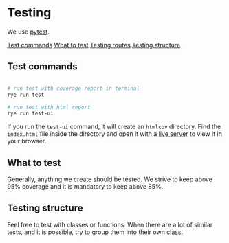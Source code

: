 # Testing 

We use [pytest](https://docs.pytest.org/en/8.2.x/).

[Test commands](#test-commands)
[What to test](#what-to-test)
[Testing routes](#testing-app-routes)
[Testing structure](#testing-structure)

## Test commands 

```bash

# run test with coverage report in terminal
rye run test 

# run test with html report
rye run test-ui
```

If you run the `test-ui` command, it will create an `htmlcov` directory.
Find the `index.html` file inside the directory and open it with a 
[live server](
  https://marketplace.visualstudio.com/items?itemName=ritwickdey.LiveServer
) to view it in your browser.

## What to test

Generally, anything we create should be tested. We strive to keep above 95% coverage 
and it is mandatory to keep above 85%.

## Testing structure

Feel free to test with classes or functions. When there are a lot of similar tests,
and it is possible, try to group them into their own [class](
  https://docs.pytest.org/en/7.1.x/getting-started.html#group-multiple-tests-in-a-class
). 


